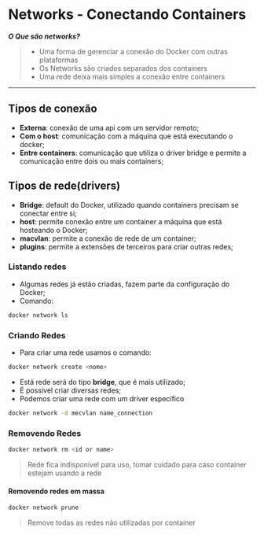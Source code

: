 # Networks - Conectando Containers

**_O Que são networks?_**

> - Uma forma de gerenciar a conexão do Docker com outras plataformas
> - Os Networks são criados separados dos containers
> - Uma rede deixa mais simples a conexão entre containers

---

## Tipos de conexão

- **Externa**: conexão de uma api com um servidor remoto;
- **Com o host**: comunicação com a máquina que está executando o docker;
- **Entre containers**: comunicação que utiliza o driver bridge e permite a comunicação entre dois ou mais containers;

## Tipos de rede(drivers)

- **Bridge**: default do Docker, utilizado quando containers precisam se conectar entre si;
- **host**: permite conexão entre um container a máquina que está hosteando o Docker;
- **macvlan**: permite a conexão de rede de um container;
- **plugins**: permite a extensões de terceiros para criar outras redes;

### Listando redes

- Algumas redes já estão criadas, fazem parte da configuração do Docker;
- Comando:

```bash
docker network ls
```

### Criando Redes

- Para criar uma rede usamos o comando:

```bash
docker network create <nome>
```

- Está rede será do tipo **bridge**, que é mais utilizado;
- É possível criar diversas redes;
- Podemos criar uma rede com um driver específico

```bash
docker network -d mecvlan name_connection
```

### Removendo Redes

```bash
docker network rm <id or name>
```

> Rede fica indisponível para uso, tomar cuidado para caso container estejam usando a rede

#### Removendo redes em massa

```bash
docker network prune
```

> Remove todas as redes não utilizadas por container
